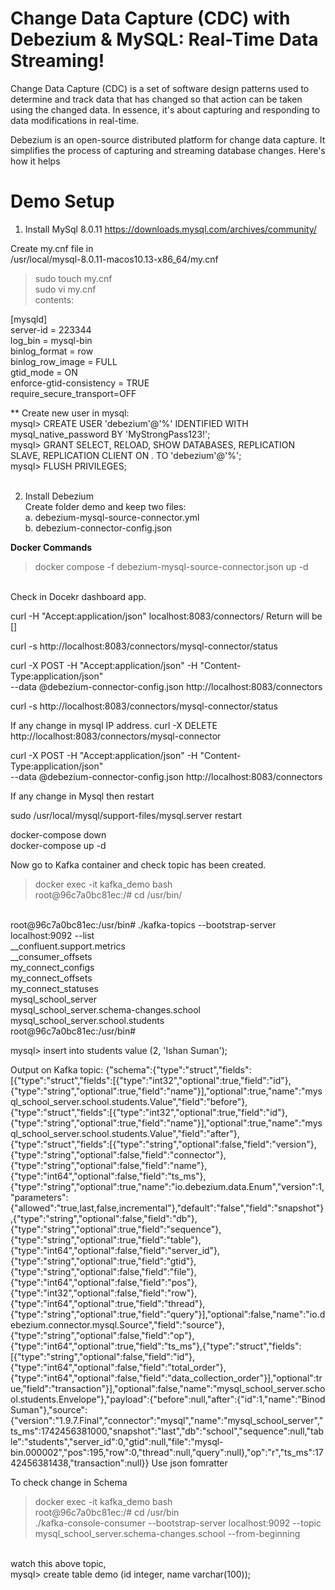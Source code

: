  # Change Data Capture (CDC) with Debezium & MySQL: Real-Time Data Streaming! #

Change Data Capture (CDC) is a set of software design patterns used to determine and track data that has changed so that action can be taken using the changed
data. In essence, it's about capturing and responding to data modifications in real-time. 

Debezium is an open-source distributed platform for change data capture.
It simplifies the process of capturing and streaming database changes. Here's how it helps

# Demo Setup #
1. Install MySql 8.0.11 
https://downloads.mysql.com/archives/community/<br>

Create my.cnf file in<br>
/usr/local/mysql-8.0.11-macos10.13-x86_64/my.cnf<br>
>sudo touch my.cnf<br>
>sudo vi my.cnf <br>
contents:<br>

[mysqld]<br>
server-id = 223344<br>
log_bin = mysql-bin<br>
binlog_format = row<br>
binlog_row_image = FULL<br>
gtid_mode = ON<br>
enforce-gtid-consistency = TRUE<br>
require_secure_transport=OFF<br>

** Create new user in mysql:<br>
mysql> CREATE USER 'debezium'@'%' IDENTIFIED WITH mysql_native_password BY 'MyStrongPass123!';<br>
mysql> GRANT SELECT, RELOAD, SHOW DATABASES, REPLICATION SLAVE, REPLICATION CLIENT ON *.* TO 'debezium'@'%';<br>
mysql> FLUSH PRIVILEGES;<br>
<br>

2. Install Debezium<br>
Create folder demo and keep two files:<br>
  a. debezium-mysql-source-connector.yml<br>
  b. debezium-connector-config.json<br>

<b> Docker Commands </b>
>docker compose -f debezium-mysql-source-connector.json up -d<br>
<br>
Check in Docekr dashboard app. <br>

curl -H "Accept:application/json" localhost:8083/connectors/
Return will be []

curl -s http://localhost:8083/connectors/mysql-connector/status

curl -X POST -H "Accept:application/json" -H "Content-Type:application/json" \
    --data @debezium-connector-config.json http://localhost:8083/connectors

curl -s http://localhost:8083/connectors/mysql-connector/status

If any change in mysql IP address.
curl -X DELETE http://localhost:8083/connectors/mysql-connector

curl -X POST -H "Accept:application/json" -H "Content-Type:application/json" \
    --data @debezium-connector-config.json http://localhost:8083/connectors

If any change in Mysql then restart <br>

sudo /usr/local/mysql/support-files/mysql.server restart  <br>

docker-compose down<br>
docker-compose up -d<br>

Now go to Kafka container and check topic has been created.
> docker exec -it kafka_demo bash<br>
root@96c7a0bc81ec:/# cd /usr/bin/

<br>
root@96c7a0bc81ec:/usr/bin# ./kafka-topics --bootstrap-server localhost:9092 --list<br>
__confluent.support.metrics<br>
__consumer_offsets<br>
my_connect_configs<br>
my_connect_offsets<br>
my_connect_statuses<br>
mysql_school_server<br>
mysql_school_server.schema-changes.school<br>
mysql_school_server.school.students<br>
root@96c7a0bc81ec:/usr/bin#<br>

mysql> insert into students value (2, 'Ishan Suman');<br>

Output on Kafka topic:
{"schema":{"type":"struct","fields":[{"type":"struct","fields":[{"type":"int32","optional":true,"field":"id"},{"type":"string","optional":true,"field":"name"}],"optional":true,"name":"mysql_school_server.school.students.Value","field":"before"},{"type":"struct","fields":[{"type":"int32","optional":true,"field":"id"},{"type":"string","optional":true,"field":"name"}],"optional":true,"name":"mysql_school_server.school.students.Value","field":"after"},{"type":"struct","fields":[{"type":"string","optional":false,"field":"version"},{"type":"string","optional":false,"field":"connector"},{"type":"string","optional":false,"field":"name"},{"type":"int64","optional":false,"field":"ts_ms"},{"type":"string","optional":true,"name":"io.debezium.data.Enum","version":1,"parameters":{"allowed":"true,last,false,incremental"},"default":"false","field":"snapshot"},{"type":"string","optional":false,"field":"db"},{"type":"string","optional":true,"field":"sequence"},{"type":"string","optional":true,"field":"table"},{"type":"int64","optional":false,"field":"server_id"},{"type":"string","optional":true,"field":"gtid"},{"type":"string","optional":false,"field":"file"},{"type":"int64","optional":false,"field":"pos"},{"type":"int32","optional":false,"field":"row"},{"type":"int64","optional":true,"field":"thread"},{"type":"string","optional":true,"field":"query"}],"optional":false,"name":"io.debezium.connector.mysql.Source","field":"source"},{"type":"string","optional":false,"field":"op"},{"type":"int64","optional":true,"field":"ts_ms"},{"type":"struct","fields":[{"type":"string","optional":false,"field":"id"},{"type":"int64","optional":false,"field":"total_order"},{"type":"int64","optional":false,"field":"data_collection_order"}],"optional":true,"field":"transaction"}],"optional":false,"name":"mysql_school_server.school.students.Envelope"},"payload":{"before":null,"after":{"id":1,"name":"Binod Suman"},"source":{"version":"1.9.7.Final","connector":"mysql","name":"mysql_school_server","ts_ms":1742456381000,"snapshot":"last","db":"school","sequence":null,"table":"students","server_id":0,"gtid":null,"file":"mysql-bin.000002","pos":195,"row":0,"thread":null,"query":null},"op":"r","ts_ms":1742456381438,"transaction":null}}
Use json fomratter<br>

To check change in Schema <br>
>docker exec -it kafka_demo bash<br>
root@96c7a0bc81ec:/# cd /usr/bin<br>
./kafka-console-consumer --bootstrap-server localhost:9092 --topic mysql_school_server.schema-changes.school  --from-beginning<br>
<br>
watch this above topic, <br>
mysql> create table demo (id integer, name varchar(100));<br>







  
